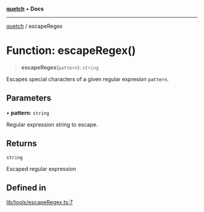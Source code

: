[**quetch**](../README.md) • **Docs**

***

[quetch](../README.md) / escapeRegex

# Function: escapeRegex()

> **escapeRegex**(`pattern`): `string`

Escapes special characters of a given regular expresion `pattern`.

## Parameters

• **pattern**: `string`

Regular expression string to escape.

## Returns

`string`

Escaped regular expression

## Defined in

[lib/tools/escapeRegex.ts:7](https://github.com/nevoland/quetch/blob/4c3c4d08a348f3317d0dfdffa7516132c18306c7/lib/tools/escapeRegex.ts#L7)

